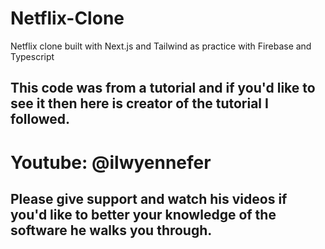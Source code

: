 # Netflix-Clone
Netflix clone built with Next.js and Tailwind as practice with Firebase and Typescript

## This code was from a tutorial and if you'd like to see it then here is creator of the tutorial I followed.
# Youtube: @ilwyennefer
## Please give support and watch his videos if you'd like to better your knowledge of the software he walks you through.
